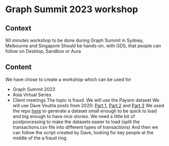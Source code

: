 # Graph Summit 2023 workshop

## Context
90 minutes workshop to be done during Graph Summit in Sydney, Melbourne and Singapore
Should be hands-on, with GDS, that people can follow on Desktop, Sandbox or Aura

## Content
We have chose to create a workshop which can be used for
- Graph Summit 2023
- Asia Virtual Series
- Client meetings
The topic is fraud. We will use the Paysim dataset
We will use Dave Voutila posts from 2020:
[Part 1](https://www.sisu.io/posts/paysim/), [Part 2](https://www.sisu.io/posts/paysim-part2/) and [Part 3](https://www.sisu.io/posts/paysim-part3/)
We used the repo [here](https://github.com/voutilad/paysim-demo) to generate a dataset small enough to be quick to load and big enough to have nice stories.
We need a little bit of postprocessing to make the datasets easier to load (split the transactions.csv file into different types of transactions)
And then we can follow the script created by Dave, looking for key people at the middle of the a fraud ring.
